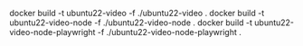 docker build -t ubuntu22-video -f ./ubuntu22-video .
docker build -t ubuntu22-video-node -f ./ubuntu22-video-node .
docker build -t ubuntu22-video-node-playwright -f ./ubuntu22-video-node-playwright .
